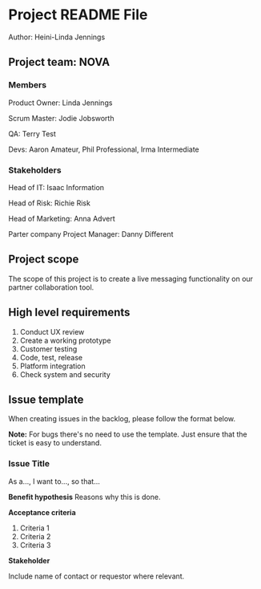 # Project README File
Author: Heini-Linda Jennings

## Project team: NOVA
### Members
Product Owner: Linda Jennings

Scrum Master: Jodie Jobsworth

QA: Terry Test

Devs: Aaron Amateur, Phil Professional, Irma Intermediate

### Stakeholders
Head of IT: Isaac Information

Head of Risk: Richie Risk

Head of Marketing: Anna Advert

Parter company Project Manager: Danny Different

## Project scope

The scope of this project is to create a live messaging functionality on our partner collaboration tool.

## High level requirements

1. Conduct UX review
2. Create a working prototype
3. Customer testing
4. Code, test, release
5. Platform integration
6. Check system and security

## Issue template
When creating issues in the backlog, please follow the format below. 

**Note:** For bugs there's no need to use the template. Just ensure that the ticket is easy to understand.
### Issue Title
As a..., I want to..., so that...

**Benefit hypothesis**
Reasons why this is done.

**Acceptance criteria**

1. Criteria 1
2. Criteria 2
3. Criteria 3

**Stakeholder**

Include name of contact or requestor where relevant.
